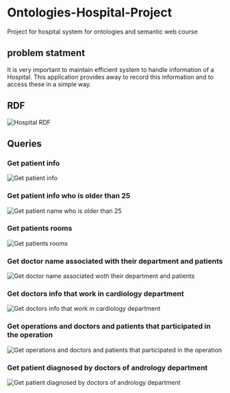 # Ontologies-Hospital-Project
Project for hospital system for ontologies and semantic web course 
## problem statment
It is very important to maintain efficient system to handle information of a Hospital. This application provides away to record this information and to access these in a simple way.
## RDF
![Hospital RDF](https://user-images.githubusercontent.com/101582196/170394252-85564599-80c7-4532-affa-02b0c6e2132b.png)
## Queries
### Get patient info
![Get patient info](https://user-images.githubusercontent.com/101582196/170394485-f5d74f0a-5bdc-49b4-b8ac-d88255908014.JPG)
### Get patient info who is older than 25
![Get patient name who is older than 25](https://user-images.githubusercontent.com/101582196/170394572-3af5313e-3207-4874-9dfd-c29b04d772c1.JPG)
### Get patients rooms
![Get patients rooms](https://user-images.githubusercontent.com/101582196/170394614-1f0585e9-c507-409e-92f2-291fa1e36061.JPG)
### Get doctor name associated with their department and patients
![Get doctor name associated woth their department and patients](https://user-images.githubusercontent.com/101582196/170394666-f6fff334-9ad0-4f61-a0e4-b39c261972e9.JPG)
### Get doctors info that work in cardiology department
![Get doctors info that work in cardiology department](https://user-images.githubusercontent.com/101582196/170394710-28ff96a6-b8e7-4d10-bdf6-8b2f57e787c9.JPG)
### Get operations and doctors and patients that participated in the operation
![Get operations and doctors and patients that participated in the operation](https://user-images.githubusercontent.com/101582196/170394777-8566430d-3606-4113-9651-8987744e2e52.JPG)
### Get patient diagnosed by doctors of andrology department
![Get patient diagnosed by doctors of andrology department](https://user-images.githubusercontent.com/101582196/170394832-d2146a84-d3b4-43f2-8e76-e1a227d5fab3.JPG)
